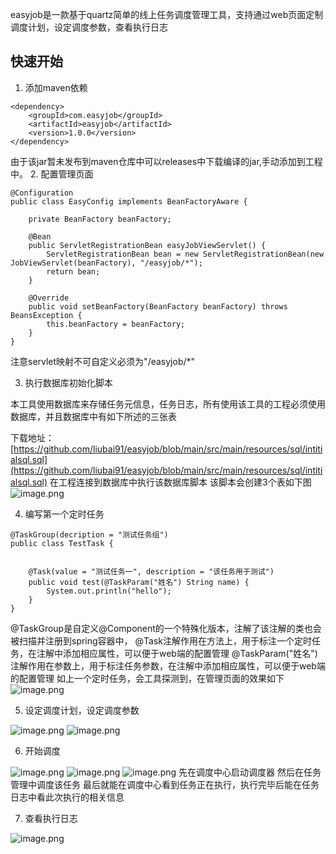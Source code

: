 easyjob是一款基于quartz简单的线上任务调度管理工具，支持通过web页面定制调度计划，设定调度参数，查看执行日志

## 快速开始

1. 添加maven依赖
```
<dependency>
    <groupId>com.easyjob</groupId>
    <artifactId>easyjob</artifactId>
    <version>1.0.0</version>
</dependency>
```
由于该jar暂未发布到maven仓库中可以releases中下载编译的jar,手动添加到工程中。
2. 配置管理页面
```
@Configuration
public class EasyConfig implements BeanFactoryAware {

    private BeanFactory beanFactory;

    @Bean
    public ServletRegistrationBean easyJobViewServlet() {
        ServletRegistrationBean bean = new ServletRegistrationBean(new JobViewServlet(beanFactory), "/easyjob/*");
        return bean;
    }
    
    @Override
    public void setBeanFactory(BeanFactory beanFactory) throws BeansException {
        this.beanFactory = beanFactory;
    }
}
```
注意servlet映射不可自定义必须为"/easyjob/*"

3. 执行数据库初始化脚本

本工具使用数据库来存储任务元信息，任务日志，所有使用该工具的工程必须使用数据库，并且数据库中有如下所述的三张表

下载地址：[https://github.com/liubai91/easyjob/blob/main/src/main/resources/sql/intitialsql.sql](https://github.com/liubai91/easyjob/blob/main/src/main/resources/sql/intitialsql.sql)
在工程连接到数据库中执行该数据库脚本
该脚本会创建3个表如下图
![image.png](https://cdn.nlark.com/yuque/0/2023/png/21567582/1698125063466-0b27e7d4-3289-4cf1-bfbd-3e0f844d09aa.png#averageHue=%23f5f4f4&clientId=uae5472e7-b265-4&from=paste&height=108&id=u0a293fa3&originHeight=215&originWidth=253&originalType=binary&ratio=2&rotation=0&showTitle=false&size=18119&status=done&style=none&taskId=u4774485a-08da-4abe-b70e-8bafa7dd4ff&title=&width=126.5)

4. 编写第一个定时任务
```
@TaskGroup(decription = "测试任务组")
public class TestTask {


    @Task(value = "测试任务一", description = "该任务用于测试")
    public void test(@TaskParam("姓名") String name) {
        System.out.println("hello");
    }
}
```
@TaskGroup是自定义@Component的一个特殊化版本，注解了该注解的类也会被扫描并注册到spring容器中，
@Task注解作用在方法上，用于标注一个定时任务，在注解中添加相应属性，可以便于web端的配置管理
@TaskParam("姓名") 注解作用在参数上，用于标注任务参数，在注解中添加相应属性，可以便于web端的配置管理
如上一个定时任务，会工具探测到，在管理页面的效果如下
![image.png](https://cdn.nlark.com/yuque/0/2023/png/21567582/1698126168253-795a52c4-44d4-44ba-b643-9ccc15c9b4ab.png#averageHue=%23fefefe&clientId=uae5472e7-b265-4&from=paste&height=613&id=uf5853366&originHeight=1226&originWidth=2542&originalType=binary&ratio=2&rotation=0&showTitle=false&size=141389&status=done&style=none&taskId=u03b05a91-199a-4e0a-bdb1-1bad8486be8&title=&width=1271)

5. 设定调度计划，设定调度参数

![image.png](https://cdn.nlark.com/yuque/0/2023/png/21567582/1698121697373-e2f15125-629f-4d5f-b4d4-a07116733655.png#averageHue=%23fefefe&clientId=uae5472e7-b265-4&from=paste&height=526&id=ue0805a34&originHeight=1052&originWidth=2674&originalType=binary&ratio=2&rotation=0&showTitle=false&size=200887&status=done&style=none&taskId=u13374375-e354-41bd-8a6c-9325b32eeed&title=&width=1337)
![image.png](https://cdn.nlark.com/yuque/0/2023/png/21567582/1698121762248-2de43de4-2d9f-4393-a7ce-151c066ed9bb.png#averageHue=%23fefefe&clientId=uae5472e7-b265-4&from=paste&height=651&id=u41c8a524&originHeight=1302&originWidth=2590&originalType=binary&ratio=2&rotation=0&showTitle=false&size=177472&status=done&style=none&taskId=u6fb50433-1685-4276-a0ad-00a90bb8bf3&title=&width=1295)

6. 开始调度

![image.png](https://cdn.nlark.com/yuque/0/2023/png/21567582/1698121907576-be8e9843-e4d7-4dac-b480-315bb2abcd94.png#averageHue=%23fefefe&clientId=uae5472e7-b265-4&from=paste&height=500&id=u38c94b27&originHeight=1000&originWidth=2658&originalType=binary&ratio=2&rotation=0&showTitle=false&size=134342&status=done&style=none&taskId=u454d1dd6-c386-4c4d-baf1-9416bfb223c&title=&width=1329)
![image.png](https://cdn.nlark.com/yuque/0/2023/png/21567582/1698126413931-87d79f1d-73a8-45ea-a3b2-69aa089444d1.png#averageHue=%23fefefe&clientId=uae5472e7-b265-4&from=paste&height=367&id=ue272be2e&originHeight=734&originWidth=2624&originalType=binary&ratio=2&rotation=0&showTitle=false&size=139212&status=done&style=none&taskId=uc8ba174b-b942-47fd-979c-44a525ca9eb&title=&width=1312)
![image.png](https://cdn.nlark.com/yuque/0/2023/png/21567582/1698126381533-86e293fb-f9d4-434e-824b-cac107780991.png#averageHue=%23fdfdfd&clientId=uae5472e7-b265-4&from=paste&height=338&id=ue72f6685&originHeight=676&originWidth=1732&originalType=binary&ratio=2&rotation=0&showTitle=false&size=67205&status=done&style=none&taskId=ue216ab0a-166a-4aed-8ffb-9b9f62538f6&title=&width=866)
先在调度中心启动调度器
然后在任务管理中调度该任务
最后就能在调度中心看到任务正在执行，执行完毕后能在任务日志中看此次执行的相关信息

7. 查看执行日志

![image.png](https://cdn.nlark.com/yuque/0/2023/png/21567582/1698121808224-14405ac7-91bd-47cf-b305-310df61e05ee.png#averageHue=%23fefefe&clientId=uae5472e7-b265-4&from=paste&height=624&id=ufc28a4d1&originHeight=1248&originWidth=2844&originalType=binary&ratio=2&rotation=0&showTitle=false&size=246656&status=done&style=none&taskId=ub13765ea-a547-4714-bae1-343d9b903c0&title=&width=1422)

